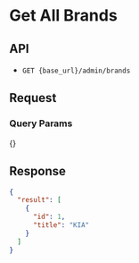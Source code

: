 # Get All Brands

## API

- `GET {base_url}/admin/brands`

## Request

### Query Params
{}

## Response

```json
{
  "result": [
    {
      "id": 1,
      "title": "KIA"
    }
  ]
}
```
